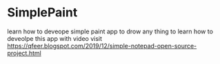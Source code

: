 # SimplePaint
learn how to deveope simple paint app to drow any thing
to learn how to deveolpe this app with video visit 
https://qfeer.blogspot.com/2019/12/simple-notepad-open-source-project.html

